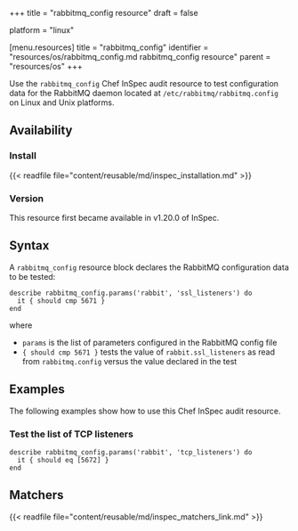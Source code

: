 +++
title = "rabbitmq_config resource"
draft = false

platform = "linux"

[menu.resources]
    title = "rabbitmq_config"
    identifier = "resources/os/rabbitmq_config.md rabbitmq_config resource"
    parent = "resources/os"
+++

Use the `rabbitmq_config` Chef InSpec audit resource to test configuration data for the RabbitMQ daemon located at `/etc/rabbitmq/rabbitmq.config` on Linux and Unix platforms.

## Availability

### Install

{{< readfile file="content/reusable/md/inspec_installation.md" >}}

### Version

This resource first became available in v1.20.0 of InSpec.

## Syntax

A `rabbitmq_config` resource block declares the RabbitMQ configuration data to be tested:

    describe rabbitmq_config.params('rabbit', 'ssl_listeners') do
      it { should cmp 5671 }
    end

where

- `params` is the list of parameters configured in the RabbitMQ config file
- `{ should cmp 5671 }` tests the value of `rabbit.ssl_listeners` as read from `rabbitmq.config` versus the value declared in the test

## Examples

The following examples show how to use this Chef InSpec audit resource.

### Test the list of TCP listeners

    describe rabbitmq_config.params('rabbit', 'tcp_listeners') do
      it { should eq [5672] }
    end

## Matchers

{{< readfile file="content/reusable/md/inspec_matchers_link.md" >}}
